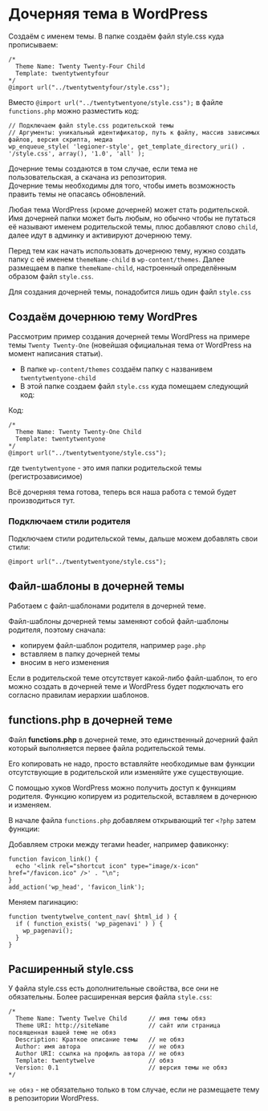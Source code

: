 # Дочерняя тема в WordPress

Создаём с именем темы. В папке создаём файл style.css куда прописываем:

    /*
      Theme Name: Twenty Twenty-Four Child
      Template: twentytwentyfour
    */
    @import url("../twentytwentyfour/style.css");

Вместо `@import url("../twentytwentyone/style.css");` в файле `functions.php` можно разместить код:

    // Подключаем файл style.css родительской темы
    // Аргументы: уникальный идентификатор, путь к файлу, массив зависимых файлов, версия скрипта, медиа
    wp_enqueue_style( 'legioner-style', get_template_directory_uri() . '/style.css', array(), '1.0', 'all' );

Дочерние темы создаются в том случае, если тема не пользовательская, а скачана из репозитория.  
Дочерние темы необходимы для того, чтобы иметь возможность править темы не опасаясь обновлений.

Любая тема WordPress (кроме дочерней) может стать родительской. Имя дочерней папки может быть любым, но обычно чтобы не путаться её называют именем родительской темы, плюс добавляют слово `child`, далее идут в админку и активируют дочернюю тему.

Перед тем как начать использовать дочернюю тему, нужно создать папку с её именем `themeName-child` в `wp-content/themes`. Далее размещаем в папке `themeName-child`, настроенный определённым образом файл `style.css`.

Для создания дочерней темы, понадобится лишь один файл `style.css`

## Создаём дочернюю тему WordPres
Рассмотрим пример создания дочерней темы WordPress на примере темы `Twenty Twenty-One` (новейшая официальная тема от WordPress на момент написания статьи).

- В папке `wp-content/themes` создаём папку с названивем `twentytwentyone-child`
- В этой папке создаем файл `style.css` куда помещаем следующий код:

Код:

    /*
      Theme Name: Twenty Twenty-One Child
      Template: twentytwentyone
    */
    @import url("../twentytwentyone/style.css");

где `twentytwentyone` - это имя папки родительской темы (регистрозависимое)

Всё дочерняя тема готова, теперь вся наша работа с темой будет производиться тут.

### Подключаем стили родителя
Подключаем стили родительской темы, дальше можем добавлять свои стили:

    @import url("../twentytwentyone/style.css");

## Файл-шаблоны в дочерней темы
Работаем с файл-шаблонами родителя в дочерней теме.

Файл-шаблоны дочерней темы заменяют собой файл-шаблоны родителя, поэтому сначала:

- копируем файл-шаблон родителя, например `page.php`
- вставляем в папку дочерней темы
- вносим в него изменения

Если в родительской теме отсутствует какой-либо файл-шаблон, то его можно создать в дочерней теме и WordPress будет подключать его согласно правилам иерархии шаблонов.

## functions.php в дочерней теме
Файл **functions.php** в дочерней теме, это единственный дочерний файл который выполняется первее файла родительской темы.

Его копировать не надо, просто вставляйте необходимые вам функции отсутствующие в родительской или изменяйте уже существующие.

С помощью хуков WordPress можно получить доступ к функциям родителя. Функцию копируем из родительской, вставляем в дочернюю и изменяем.

В начале файла `functions.php` добавляем открывающий тег `<?php` затем функции:

Добавляем строки между тегами header, например фавиконку:

    function favicon_link() {
      echo '<link rel="shortcut icon" type="image/x-icon" href="/favicon.ico" />' . "\n";
    }
    add_action('wp_head', 'favicon_link');

Меняем пагинацию:

    function twentytwelve_content_nav( $html_id ) {
      if ( function_exists( 'wp_pagenavi' ) ) {
        wp_pagenavi();
      }
    }

## Расширенный style.css
У файла style.css есть дополнительные свойства, все они не обязательны. Более расширенная версия файла `style.css`:

    /*
      Theme Name: Twenty Twelve Child      // имя темы обяз
      Theme URI: http://siteName           // сайт или страница посвященная вашей теме не обяз
      Description: Краткое описание темы   // не обяз
      Author: имя автора                   // не обяз
      Author URI: ссылка на профиль автора // не обяз
      Template: twentytwelve               // обяз
      Version: 0.1                         // версия темы не обяз
    */

`не обяз` - не обязательно только в том случае, если не размещаете тему в репозитории WordPress.
